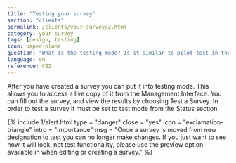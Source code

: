 ```yaml
---
title: "Testing your survey"
section: "clients"
permalink: /clients/your-survey/2.html
category: your-survey
tags: [design, testing]
icon: paper-plane
question: "What is the testing mode? Is it similar to pilot test in the traditional research? Will my survey be tested with the real consumers / respondents?"
language: en
reference: CB2
---
```


After you have created a survey you can put it into testing mode. This allows you to access a live copy of it from the Management Interface. You can fill out the survey, and view the results by choosing Test a Survey. In order to test a survey it must be set to test mode from the Status section.


{% include 1/alert.html type = "danger" close = "yes" icon = "exclamation-triangle" intro = "Importance" msg = "Once a survey is moved from new designation to test you can no longer make changes. If you just want to see how it will look, not test functionality, please use the preview option available in when editing or creating a survey." %}
